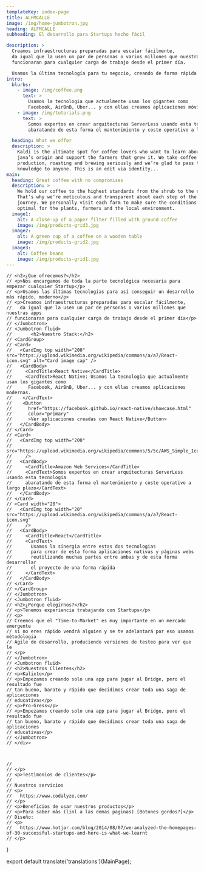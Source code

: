 ```yaml
---
templateKey: index-page
title: ALFMCALLE
image: /img/home-jumbotron.jpg
heading: ALFMCALLE
subheading: El desarrollo para Startups hecho fácil

description: >
  Creamos infraestructuras preparadas para escalar fácilmente,
  da igual que la usen un par de personas o varios millones que nuestras apps
  funcionaran para cualquier carga de trabajo desde el primer día.

  Usamos la última tecnología para tu negocio, creando de forma rápida todo lo necesario para tu Startup.
intro:
  blurbs:
    - image: /img/coffee.png
      text: >
        Usamos la tecnologia que actualmente usan los gigantes como
        Facebook, AirBnB, Uber... y con ellas creamos aplicaciones móviles modernas, además usamos la sinergia entre React.js y React Native para crear de esta forma aplicaciones nativas y páginas webs reutilizando muchas partes entre ambas y de esta forma desarrollar el proyecto de una forma rápida.
    - image: /img/tutorials.png
      text: >
        Somos expertos en crear arquitecturas ServerLess usando esta tecnología
        abaratando de esta forma el mantenimiento y coste operativo a largo plazo.

  heading: What we offer
  description: >
    Kaldi is the ultimate spot for coffee lovers who want to learn about their
    java’s origin and support the farmers that grew it. We take coffee
    production, roasting and brewing seriously and we’re glad to pass that
    knowledge to anyone. This is an edit via identity...
main:
  heading: Great coffee with no compromises
  description: >
    We hold our coffee to the highest standards from the shrub to the cup.
    That’s why we’re meticulous and transparent about each step of the coffee’s
    journey. We personally visit each farm to make sure the conditions are
    optimal for the plants, farmers and the local environment.
  image1:
    alt: A close-up of a paper filter filled with ground coffee
    image: /img/products-grid3.jpg
  image2:
    alt: A green cup of a coffee on a wooden table
    image: /img/products-grid2.jpg
  image3:
    alt: Coffee beans
    image: /img/products-grid1.jpg
---
```


    // <h2>¿Que ofrecemos?</h2>
    // <p>Nos encargamos de toda la parte tecnológica necesaria para empezar cualquier Startup</p>
    // <p>Usamos las últimas tecnologias para así conseguir un desarrollo más rápido, moderno</p>
    // <p>Creamos infraestructuras preparadas para escalar fácilmente,
    //   da igual que la usen un par de personas o varios millones que nuestras apps
    // funcionaran para cualquier carga de trabajo desde el primer día</p>
    // </Jumbotron>
    // <Jumbotron fluid>
    //       <h2>Nuestro Stack:</h2>
    // <CardGroup>
    // <Card>
    //   <CardImg top width="200" src="https://upload.wikimedia.org/wikipedia/commons/a/a7/React-icon.svg" alt="Card image cap" />
    //   <CardBody>
    //     <CardTitle>React Native</CardTitle>
    //     <CardText>React Native: Usamos la tecnologia que actualmente usan los gigantes como
    //      Facebook, AirBnB, Uber... y con ellas creamos aplicaciones modernas.
    //    </CardText>
    //    <Button
    //      href="https://facebook.github.io/react-native/showcase.html"
    //      color="primary"
    //      >Ver aplicaciones creadas con React Native</Button>
    //   </CardBody>
    // </Card>
    // <Card>
    //   <CardImg top width="200"
    //     src="https://upload.wikimedia.org/wikipedia/commons/5/5c/AWS_Simple_Icons_AWS_Cloud.svg"
    //     />
    //   <CardBody>
    //     <CardTitle>Amazon Web Services</CardTitle>
    //     <CardText>Somos expertos en crear arquitecturas ServerLess usando esta tecnologia
    //     abaratando de esta forma el mantenimiento y coste operativo a largo plazo</CardText>
    //   </CardBody>
    // </Card>
    // <Card width="20">
    //   <CardImg top width="20" src="https://upload.wikimedia.org/wikipedia/commons/a/a7/React-icon.svg"
    //     />
    //   <CardBody>
    //     <CardTitle>React</CardTitle>
    //     <CardText>
    //       Usamos la sinergia entre estas dos tecnologias
    //       para crear de esta forma aplicaciones nativas y páginas webs
    //       reutilizando muchas partes entre ambas y de esta forma desarrollar
    //       el proyecto de una forma rápida
    //     </CardText>
    //   </CardBody>
    // </Card>
    // </CardGroup>
    // </Jumbotron>
    // <Jumbotron fluid>
    // <h2>¿Porque elegirnos?</h2>
    // <p>Tenemos experiencia trabajando con Startups</p>
    // <p>
    // Creemos que el "Time-to-Market" es muy importante en un mercado emergente
    // si no eres rápido vendrá alguien y se te adelantará por eso usamos métodologia
    // Agile de desarrollo, produciendo versiones de testeo para ver que le
    // </p>
    // </Jumbotron>
    // <Jumbotron fluid>
    // <h2>Nuestros Clientes</h2>
    // <p>Kalixto</p>
    // <p>Empezamos creando solo una app para jugar al Bridge, pero el resultado fue
    // tan bueno, barato y rápido que decidimos crear toda una saga de aplicaciones
    // educativas</p>
    // <p>Pro-Gress</p>
    // <p>Empezamos creando solo una app para jugar al Bridge, pero el resultado fue
    // tan bueno, barato y rápido que decidimos crear toda una saga de aplicaciones
    // educativas</p>
    // </Jumbotron>
    // </div>



    //
    // </p>
    // <p>Testimonios de clientes</p>
    //
    // Nuestros servicios
    // <p>
    //   https://www.codalyze.com/
    // </p>
    // <p>Beneficios de usar nuestros productos</p>
    // <p>Para saber más (linl a las demas paginas) [Botones gordos?]</p>
    // Diseño:
    // <p>
    //   https://www.hotjar.com/blog/2014/08/07/we-analyzed-the-homepages-of-30-successful-startups-and-here-is-what-we-learnt
    // </p>

}

export default translate('translations')(MainPage);
